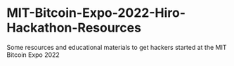 # MIT-Bitcoin-Expo-2022-Hiro-Hackathon-Resources
Some resources and educational materials to get hackers started at the MIT Bitcoin Expo 2022
